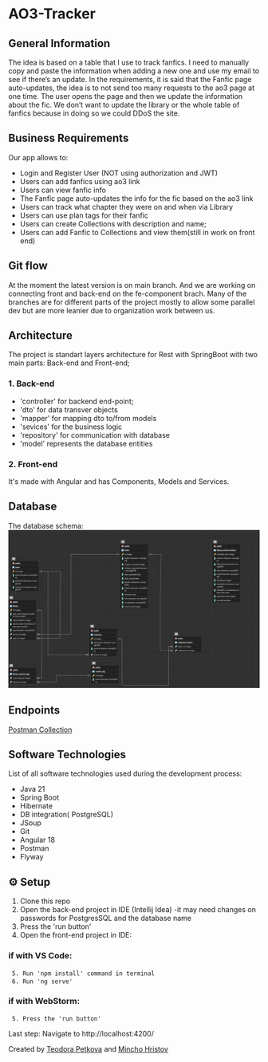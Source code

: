 # AO3-Tracker

## General Information
The idea is based on a table that I use to track fanfics. I need to manually copy and paste the information when adding a new one and use my email to see if there’s an update. In the requirements, it is said that the Fanfic page auto-updates, the idea is to not send too many requests to the ao3 page at one time. The user opens the page and then we update the information about the fic. We don’t want to update the library or the whole table of fanfics because in doing so we could DDoS the site.

## Business Requirements
Our app allows to:

- Login and Register User (NOT using authorization and JWT)
- Users can add fanfics using ao3 link
- Users can view fanfic info
- The Fanfic page auto-updates the info for the fic based on the ao3 link
- Users can track what chapter they were on and when via Library
- Users can use plan tags for their fanfic
- Users can create Collections with description and name;
- Users can add Fanfic to Collections and view them(still in work on front end)

## Git flow

At the moment the latest version is on main branch. And we are working on connecting front and back-end on the fe-component brach.
Many of the branches are for different parts of the project mostly to allow some parallel dev but are more leanier due to organization work between us.

## Architecture
The project is standart layers architecture for Rest with SpringBoot with two main parts: Back-end and Front-end;

### 1. Back-end 
- 'controller' for backend end-point;
- 'dto' for data transver objects 
- 'mapper' for mapping dto to/from models
- 'sevices' for the business logic 
- 'repository' for communication with database
- 'model' represents the database entities

### 2. Front-end
It's made with Angular and has Components, Models and Services.

## Database
The database schema:
![alt text](/AO3_Tracker.png)

## Endpoints
[Postman Collection](/AO3-Tracker.postman_collection.json)

## Software Technologies
List of all software technologies used during the development process:
- Java 21
- Spring Boot
- Hibernate
- DB integration( PostgreSQL)
- JSoup
- Git
- Angular 18 
- Postman
- Flyway

## ⚙️ Setup

1. Clone this repo
2. Open the back-end project in IDE (Intellij Idea) 
-it may need changes on passwords for PostgresSQL and the database name
3. Press the 'run button'
4. Open the front-end project in IDE:
### if with VS Code:
     5. Run 'npm install' command in terminal
     6. Run 'ng serve'
### if with WebStorm:
     5. Press the 'run button'

Last step: Navigate to http://localhost:4200/

Created by [Teodora Petkova](https://github.com/tegu1365) and [Mincho Hristov](https://github.com/Alwolfdeadman)